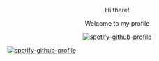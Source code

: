 <p align="center">
    Hi there!
</p>

<p align="center">
    Welcome to my profile
</p>

<p align="center">
    <a href="[https://spotify-github-profile.vercel.app/api/view?uid=tasuj&redirect=true](https://spotify-github-profile.vercel.app/api/view?uid=tasuj&redirect=true)">
        <img src="[https://spotify-github-profile.vercel.app/api/view?uid=tasuj&cover_image=true&theme=default&show_offline=false&background_color=121212&interchange=false&bar_color=53b14f&bar_color_cover=false](https://spotify-github-profile.vercel.app/api/view?uid=tasuj&cover_image=true&theme=novatorem&show_offline=false&background_color=121212&interchange=false&bar_color=53b14f&bar_color_cover=true)" alt="spotify-github-profile" />
    </a>
</p>

[![spotify-github-profile](https://spotify-github-profile.vercel.app/api/view?uid=tasuj&cover_image=true&theme=novatorem&show_offline=false&background_color=121212&interchange=false&bar_color=53b14f&bar_color_cover=true)](https://spotify-github-profile.vercel.app/api/view?uid=tasuj&redirect=true)
<!--
**asuujx/asuujx** is a ✨ _special_ ✨ repository because its `README.md` (this file) appears on your GitHub profile.

Here are some ideas to get you started:

- 🔭 I’m currently working on ...
- 🌱 I’m currently learning ...
- 👯 I’m looking to collaborate on ...
- 🤔 I’m looking for help with ...
- 💬 Ask me about ...
- 📫 How to reach me: ...
- 😄 Pronouns: ...
- ⚡ Fun fact: ...
-->
